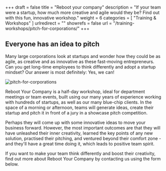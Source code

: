 +++
draft		= false
title		= "Reboot your company"
description = "If your team were a startup, how much more creative and agile would they be? Find out with this fun, innovative workshop."
weight		= 6
categories	= [ "Training & Workshops" ]
urlredirect	= ""
showrefs	= false
url 		= "/training-workshops/pitch-for-corporations/"
+++

## Everyone has an idea to pitch

Many large corporations look at startups and wonder how they could be as agile, as creative and as innovative as these fast-moving entrepreneurs. Can you get long-time employees to think differently and adopt a startup mindset? Our answer is most definitely: Yes, we can!

![pitch-for-corporations][pic1]

Reboot Your Company is a half-day workshop, ideal for department meetings or team events, built using our many years of experience working with hundreds of startups, as well as our many blue-chip clients. In the space of a morning or afternoon, teams will generate ideas, create their startup and pitch it in front of a jury in a showcase pitch competition.

Perhaps they will come up with some innovative ideas to move your business forward. However, the most important outcomes are that they will have unleashed their inner creativity, learned the key points of any new solution, practised their pitching, and ventured beyond their comfort zone - and they'll have a great time doing it, which leads to positive team spirit.

If you want to make your team think differently and boost their creativity, find out more about Reboot Your Company by contacting us using the form below.

[pic1]: /pictures/training-workshops/pitch-for-corporations/pitch-for-corporations.jpg
